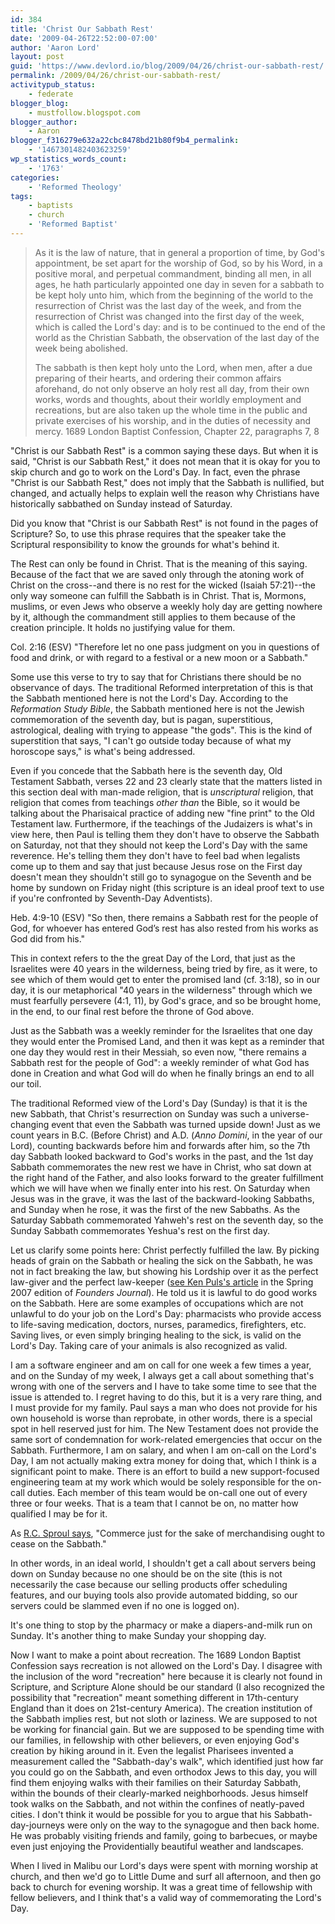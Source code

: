 ```yaml
---
id: 384
title: 'Christ Our Sabbath Rest'
date: '2009-04-26T22:52:00-07:00'
author: 'Aaron Lord'
layout: post
guid: 'https://www.devlord.io/blog/2009/04/26/christ-our-sabbath-rest/'
permalink: /2009/04/26/christ-our-sabbath-rest/
activitypub_status:
    - federate
blogger_blog:
    - mustfollow.blogspot.com
blogger_author:
    - Aaron
blogger_f316279e632a22cbc8478bd21b80f9b4_permalink:
    - '1467301482403623259'
wp_statistics_words_count:
    - '1763'
categories:
    - 'Reformed Theology'
tags:
    - baptists
    - church
    - 'Reformed Baptist'
---
```


<blockquote>As it is the law of nature, that in general a proportion of time, by God's appointment, be set apart for the worship of God, so by his Word, in a positive moral, and perpetual commandment, binding all men, in all ages, he hath particularly appointed one day in seven for a sabbath to be kept holy unto him, which from the beginning of the world to the resurrection of Christ was the last day of the week, and from the resurrection of Christ was changed into the first day of the week, which is called the Lord's day: and is to be continued to the end of the world as the Christian Sabbath, the observation of the last day of the week being abolished.

The sabbath is then kept holy unto the Lord, when men, after a due preparing of their hearts, and ordering their common affairs aforehand, do not only observe an holy rest all day, from their own works, words and thoughts, about their worldly employment and recreations, but are also taken up the whole time in the public and private exercises of his worship, and in the duties of necessity and mercy. 1689 London Baptist Confession, Chapter 22, paragraphs 7, 8</blockquote>
"Christ is our Sabbath Rest" is a common saying these days. But when it is said, "Christ is our Sabbath Rest," it does not mean that it is okay for you to skip church and go to work on the Lord's Day. In fact, even the phrase "Christ is our Sabbath Rest," does not imply that the Sabbath is nullified, but changed, and actually helps to explain well the reason why Christians have historically sabbathed on Sunday instead of Saturday.

Did you know that "Christ is our Sabbath Rest" is not found in the pages of Scripture? So, to use this phrase requires that the speaker take the Scriptural responsibility to know the grounds for what's behind it.

The Rest can only be found in Christ. That is the meaning of this saying. Because of the fact that we are saved only through the atoning work of Christ on the cross--and there is no rest for the wicked (Isaiah 57:21)--the only way someone can fulfill the Sabbath is in Christ. That is, Mormons, muslims, or even Jews who observe a weekly holy day are getting nowhere by it, although the commandment still applies to them because of the creation principle. It holds no justifying value for them.

Col. 2:16 (ESV) "Therefore let no one pass judgment on you in questions of food and drink, or with regard to a festival or a new moon or a Sabbath."

Some use this verse to try to say that for Christians there should be no observance of days. The traditional Reformed interpretation of this is that the Sabbath mentioned here is not the Lord's Day. According to the <span style="font-style:italic;">Reformation Study Bible</span>, the Sabbath mentioned here is not the Jewish commemoration of the seventh day, but is pagan, superstitious, astrological, dealing with trying to appease "the gods". This is the kind of superstition that says, "I can't go outside today because of what my horoscope says," is what's being addressed.

Even if you concede that the Sabbath here is the seventh day, Old Testament Sabbath, verses 22 and 23 clearly state that the matters listed in this section deal with man-made religion, that is <span style="font-style:italic;">unscriptural</span> religion, that religion that comes from teachings <span style="font-style:italic;">other than</span> the Bible, so it would be talking about the Pharisaical practice of adding new "fine print" to the Old Testament law. Furthermore, if the teachings of the Judaizers is what's in view here, then Paul is telling them they don't have to observe the Sabbath on Saturday, not that they should not keep the Lord's Day with the same reverence. He's telling them they don't have to feel bad when legalists come up to them and say that just because Jesus rose on the First day doesn't mean they shouldn't still go to synagogue on the Seventh and be home by sundown on Friday night (this scripture is an ideal proof text to use if you're confronted by Seventh-Day Adventists).

Heb. 4:9-10 (ESV) "So then, there remains a Sabbath rest for the people of God, for whoever has entered God’s rest has also rested from his works as God did from his."

This in context refers to the the great Day of the Lord, that just as the Israelites were 40 years in the wilderness, being tried by fire, as it were, to see which of them would get to enter the promised land (cf. 3:18), so in our day, it is our metaphorical "40 years in the wilderness" through which we must fearfully persevere (4:1, 11), by God's grace, and so be brought home, in the end, to our final rest before the throne of God above.

Just as the Sabbath was a weekly reminder for the Israelites that one day they would enter the Promised Land, and then it was kept as a reminder that one day they would rest in their Messiah, so even now, "there remains a Sabbath rest for the people of God": a weekly reminder of what God has done in Creation and what God will do when he finally brings an end to all our toil.

The traditional Reformed view of the Lord's Day (Sunday) is that it is the new Sabbath, that Christ's resurrection on Sunday was such a universe-changing event that even the Sabbath was turned upside down! Just as we count years in B.C. (Before Christ) and A.D. (<em>Anno Domini</em>, in the year of our Lord), counting backwards before him and forwards after him, so the 7th day Sabbath looked backward to God's works in the past, and the 1st day Sabbath commemorates the new rest we have in Christ, who sat down at the right hand of the Father, and also looks forward to the greater fulfillment which we will have when we finally enter into his rest. On Saturday when Jesus was in the grave, it was the last of the backward-looking Sabbaths, and Sunday when he rose, it was the first of the new Sabbaths. As the Saturday Sabbath commemorated Yahweh's rest on the seventh day, so the Sunday Sabbath commemorates Yeshua's rest on the first day.

Let us clarify some points here: Christ perfectly fulfilled the law. By picking heads of grain on the Sabbath or healing the sick on the Sabbath, he was not in fact breaking the law, but showing his Lordship over it as the perfect law-giver and the perfect law-keeper (<a href="http://www.founders.org/journal/fj68/article1.html">see Ken Puls's article</a> in the Spring 2007 edition of <span style="font-style:italic;">Founders Journal</span>). He told us it is lawful to do good works on the Sabbath. Here are some examples of occupations which are not unlawful to do your job on the Lord's Day: pharmacists who provide access to life-saving medication, doctors, nurses, paramedics, firefighters, etc. Saving lives, or even simply bringing healing to the sick, is valid on the Lord's Day. Taking care of your animals is also recognized as valid.

I am a software engineer and am on call for one week a few times a year, and on the Sunday of my week, I always get a call about something that's wrong with one of the servers and I have to take some time to see that the issue is attended to. I regret having to do this, but it is a very rare thing, and I must provide for my family. Paul says a man who does not provide for his own household is worse than reprobate, in other words, there is a special spot in hell reserved just for him. The New Testament does not provide the same sort of condemnation for work-related emergencies that occur on the Sabbath. Furthermore, I am on salary, and when I am on-call on the Lord's Day, I am not actually making extra money for doing that, which I think is a significant point to make. There is an effort to build a new support-focused engineering team at my work which would be solely responsible for the on-call duties. Each member of this team would be on-call one out of every three or four weeks. That is a team that I cannot be on, no matter how qualified I may be for it.

As <a href="http://www.ligonier.org/blog/2009/04/how-are-we-to-keep-the-sabbath-in-todays-society.html">R.C. Sproul says</a>, "Commerce just for the sake of merchandising ought to cease on the Sabbath."

In other words, in an ideal world, I shouldn't get a call about servers being down on Sunday because no one should be on the site (this is not necessarily the case because our selling products offer scheduling features, and our buying tools also provide automated bidding, so our servers could be slammed even if no one is logged on).

It's one thing to stop by the pharmacy or make a diapers-and-milk run on Sunday. It's another thing to make Sunday your shopping day.

Now I want to make a point about recreation. The 1689 London Baptist Confession says recreation is not allowed on the Lord's Day. I disagree with the inclusion of the word "recreation" here because it is clearly not found in Scripture, and Scripture Alone should be our standard (I also recognized the possibility that "recreation" meant something different in 17th-century England than it does on 21st-century America). The creation institution of the Sabbath implies rest, but not sloth or laziness. We are supposed to not be working for financial gain. But we are supposed to be spending time with our families, in fellowship with other believers, or even enjoying God's creation by hiking around in it. Even the legalist Pharisees invented a measurement called the "Sabbath-day's walk", which identified just how far you could go on the Sabbath, and even orthodox Jews to this day, you will find them enjoying walks with their families on their Saturday Sabbath, within the bounds of their clearly-marked neighborhoods. Jesus himself took walks on the Sabbath, and not within the confines of neatly-paved cities. I don't think it would be possible for you to argue that his Sabbath-day-journeys were only on the way to the synagogue and then back home. He was probably visiting friends and family, going to barbecues, or maybe even just enjoying the Providentially beautiful weather and landscapes.

When I lived in Malibu our Lord's days were spent with morning worship at church, and then we'd go to Little Dume and surf all afternoon, and then go back to church for evening worship. It was a great time of fellowship with fellow believers, and I think that's a valid way of commemorating the Lord's Day.
<div class="blogger-post-footer"><img src="/2009/04/26/christ-our-sabbath-rest/"" width="1" height="1" /></div>